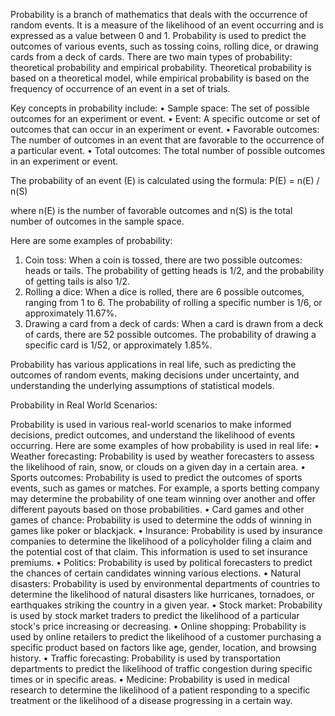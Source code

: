 Probability is a branch of mathematics that deals with the occurrence of random events. It is a measure of the likelihood of an event occurring and is expressed as a value between 0 and 1. Probability is used to predict the outcomes of various events, such as tossing coins, rolling dice, or drawing cards from a deck of cards. There are two main types of probability: theoretical probability and empirical probability. Theoretical probability is based on a theoretical model, while empirical probability is based on the frequency of occurrence of an event in a set of trials.

Key concepts in probability include:
•	Sample space: The set of possible outcomes for an experiment or event.
•	Event: A specific outcome or set of outcomes that can occur in an experiment or event.
•	Favorable outcomes: The number of outcomes in an event that are favorable to the occurrence of a particular event.
•	Total outcomes: The total number of possible outcomes in an experiment or event.

The probability of an event (E) is calculated using the formula:
P(E) = n(E) / n(S)

where n(E) is the number of favorable outcomes and n(S) is the total number of outcomes in the sample space.

Here are some examples of probability:
1.	Coin toss: When a coin is tossed, there are two possible outcomes: heads or tails. The probability of getting heads is 1/2, and the probability of getting tails is also 1/2.
2.	Rolling a dice: When a dice is rolled, there are 6 possible outcomes, ranging from 1 to 6. The probability of rolling a specific number is 1/6, or approximately 11.67%.
3.	Drawing a card from a deck of cards: When a card is drawn from a deck of cards, there are 52 possible outcomes. The probability of drawing a specific card is 1/52, or approximately 1.85%.

Probability has various applications in real life, such as predicting the outcomes of random events, making decisions under uncertainty, and understanding the underlying assumptions of statistical models.

Probability in Real World Scenarios:

Probability is used in various real-world scenarios to make informed decisions, predict outcomes, and understand the likelihood of events occurring. Here are some examples of how probability is used in real life:
•	Weather forecasting: Probability is used by weather forecasters to assess the likelihood of rain, snow, or clouds on a given day in a certain area.
•	Sports outcomes: Probability is used to predict the outcomes of sports events, such as games or matches. For example, a sports betting company may determine the probability of one team winning over another and offer different payouts based on those probabilities.
•	Card games and other games of chance: Probability is used to determine the odds of winning in games like poker or blackjack.
•	Insurance: Probability is used by insurance companies to determine the likelihood of a policyholder filing a claim and the potential cost of that claim. This information is used to set insurance premiums.
•	Politics: Probability is used by political forecasters to predict the chances of certain candidates winning various elections.
•	Natural disasters: Probability is used by environmental departments of countries to determine the likelihood of natural disasters like hurricanes, tornadoes, or earthquakes striking the country in a given year.
•	Stock market: Probability is used by stock market traders to predict the likelihood of a particular stock's price increasing or decreasing.
•	Online shopping: Probability is used by online retailers to predict the likelihood of a customer purchasing a specific product based on factors like age, gender, location, and browsing history.
•	Traffic forecasting: Probability is used by transportation departments to predict the likelihood of traffic congestion during specific times or in specific areas.
•	Medicine: Probability is used in medical research to determine the likelihood of a patient responding to a specific treatment or the likelihood of a disease progressing in a certain way.
